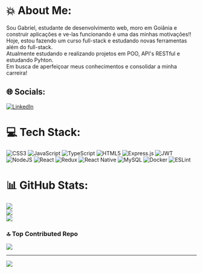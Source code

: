 # 💥 About Me:
Sou Gabriel, estudante de desenvolvimento web, moro em Goiânia e construir aplicações e ve-las funcionando é  uma das minhas motivações!!<br>Hoje, estou fazendo um curso full-stack e estudando novas ferramentas além do full-stack.<br>Atualmente estudando e realizando projetos em POO, API's RESTful e estudando Pyhton.<br>Em busca de aperfeiçoar meus conhecimentos e consolidar a minha carreira!


## 🌐 Socials:
[![LinkedIn](https://img.shields.io/badge/LinkedIn-%230077B5.svg?logo=linkedin&logoColor=white)](https://linkedin.com/in/https://www.linkedin.com/in/gabriel-lemes-dev/) 

# 💻 Tech Stack:
![CSS3](https://img.shields.io/badge/css3-%231572B6.svg?style=for-the-badge&logo=css3&logoColor=white) ![JavaScript](https://img.shields.io/badge/javascript-%23323330.svg?style=for-the-badge&logo=javascript&logoColor=%23F7DF1E) ![TypeScript](https://img.shields.io/badge/typescript-%23007ACC.svg?style=for-the-badge&logo=typescript&logoColor=white) ![HTML5](https://img.shields.io/badge/html5-%23E34F26.svg?style=for-the-badge&logo=html5&logoColor=white) ![Express.js](https://img.shields.io/badge/express.js-%23404d59.svg?style=for-the-badge&logo=express&logoColor=%2361DAFB) ![JWT](https://img.shields.io/badge/JWT-black?style=for-the-badge&logo=JSON%20web%20tokens) ![NodeJS](https://img.shields.io/badge/node.js-6DA55F?style=for-the-badge&logo=node.js&logoColor=white) ![React](https://img.shields.io/badge/react-%2320232a.svg?style=for-the-badge&logo=react&logoColor=%2361DAFB) ![Redux](https://img.shields.io/badge/redux-%23593d88.svg?style=for-the-badge&logo=redux&logoColor=white) ![React Native](https://img.shields.io/badge/react_native-%2320232a.svg?style=for-the-badge&logo=react&logoColor=%2361DAFB) ![MySQL](https://img.shields.io/badge/mysql-%2300f.svg?style=for-the-badge&logo=mysql&logoColor=white) ![Docker](https://img.shields.io/badge/docker-%230db7ed.svg?style=for-the-badge&logo=docker&logoColor=white) ![ESLint](https://img.shields.io/badge/ESLint-4B3263?style=for-the-badge&logo=eslint&logoColor=white)
# 📊 GitHub Stats:
![](https://github-readme-stats.vercel.app/api?username=gabriel-R-Lemes&theme=merko&hide_border=false&include_all_commits=false&count_private=false)<br/>
![](https://github-readme-streak-stats.herokuapp.com/?user=gabriel-R-Lemes&theme=merko&hide_border=false)<br/>
![](https://github-readme-stats.vercel.app/api/top-langs/?username=gabriel-R-Lemes&theme=merko&hide_border=false&include_all_commits=false&count_private=false&layout=compact)

### 🔝 Top Contributed Repo
![](https://github-contributor-stats.vercel.app/api?username=gabriel-R-Lemes&limit=5&theme=dark&combine_all_yearly_contributions=true)

---
[![](https://visitcount.itsvg.in/api?id=gabriel-R-Lemes&icon=0&color=8)](https://visitcount.itsvg.in)

<!-- Proudly created with GPRM ( https://gprm.itsvg.in ) -->
